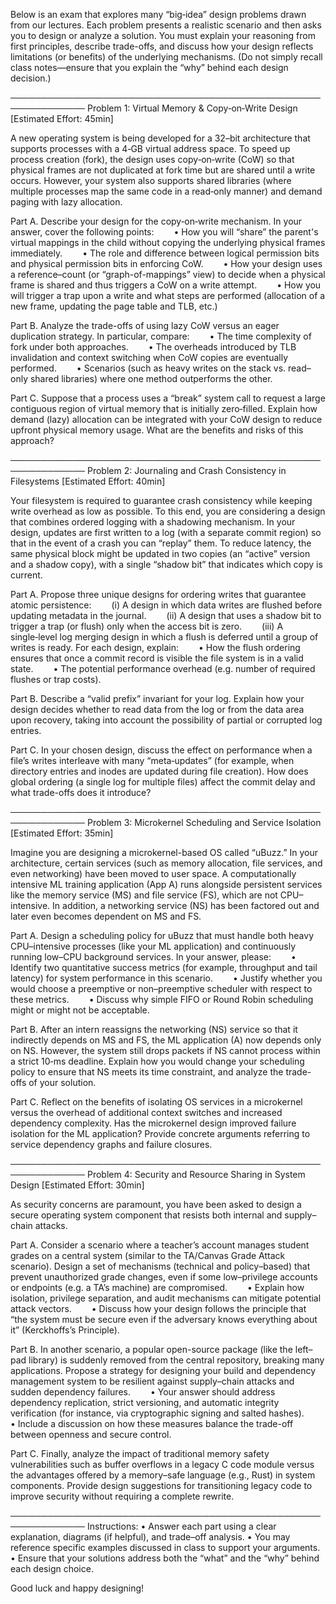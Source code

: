 Below is an exam that explores many “big‐idea” design problems drawn from our lectures. Each problem presents a realistic scenario and then asks you to design or analyze a solution. You must explain your reasoning from first principles, describe trade-offs, and discuss how your design reflects limitations (or benefits) of the underlying mechanisms. (Do not simply recall class notes—ensure that you explain the “why” behind each design decision.) 

──────────────────────────────────────────────────────────────
Problem 1: Virtual Memory & Copy‐on‐Write Design [Estimated Effort: 45min]

A new operating system is being developed for a 32–bit architecture that supports processes with a 4‑GB virtual address space. To speed up process creation (fork), the design uses copy‑on‑write (CoW) so that physical frames are not duplicated at fork time but are shared until a write occurs. However, your system also supports shared libraries (where multiple processes map the same code in a read‐only manner) and demand paging with lazy allocation.

Part A. Describe your design for the copy‑on‑write mechanism. In your answer, cover the following points:
  • How you will “share” the parent's virtual mappings in the child without copying the underlying physical frames immediately.
  • The role and difference between logical permission bits and physical permission bits in enforcing CoW.
  • How your design uses a reference–count (or “graph-of-mappings” view) to decide when a physical frame is shared and thus triggers a CoW on a write attempt.
  • How you will trigger a trap upon a write and what steps are performed (allocation of a new frame, updating the page table and TLB, etc.)

Part B. Analyze the trade-offs of using lazy CoW versus an eager duplication strategy. In particular, compare:
  • The time complexity of fork under both approaches.
  • The overheads introduced by TLB invalidation and context switching when CoW copies are eventually performed.
  • Scenarios (such as heavy writes on the stack vs. read–only shared libraries) where one method outperforms the other.

Part C. Suppose that a process uses a “break” system call to request a large contiguous region of virtual memory that is initially zero‐filled. Explain how demand (lazy) allocation can be integrated with your CoW design to reduce upfront physical memory usage. What are the benefits and risks of this approach?

──────────────────────────────────────────────────────────────
Problem 2: Journaling and Crash Consistency in Filesystems [Estimated Effort: 40min]

Your filesystem is required to guarantee crash consistency while keeping write overhead as low as possible. To this end, you are considering a design that combines ordered logging with a shadowing mechanism. In your design, updates are first written to a log (with a separate commit region) so that in the event of a crash you can “replay” them. To reduce latency, the same physical block might be updated in two copies (an “active” version and a shadow copy), with a single “shadow bit” that indicates which copy is current.

Part A. Propose three unique designs for ordering writes that guarantee atomic persistence:
  (i) A design in which data writes are flushed before updating metadata in the journal.
  (ii) A design that uses a shadow bit to trigger a trap (or flush) only when the access bit is zero.
  (iii) A single‑level log merging design in which a flush is deferred until a group of writes is ready.
For each design, explain:
  • How the flush ordering ensures that once a commit record is visible the file system is in a valid state.
  • The potential performance overhead (e.g. number of required flushes or trap costs).

Part B. Describe a “valid prefix” invariant for your log. Explain how your design decides whether to read data from the log or from the data area upon recovery, taking into account the possibility of partial or corrupted log entries.

Part C. In your chosen design, discuss the effect on performance when a file’s writes interleave with many “meta‐updates” (for example, when directory entries and inodes are updated during file creation). How does global ordering (a single log for multiple files) affect the commit delay and what trade-offs does it introduce?

──────────────────────────────────────────────────────────────
Problem 3: Microkernel Scheduling and Service Isolation [Estimated Effort: 35min]

Imagine you are designing a microkernel-based OS called “uBuzz.” In your architecture, certain services (such as memory allocation, file services, and even networking) have been moved to user space. A computationally intensive ML training application (App A) runs alongside persistent services like the memory service (MS) and file service (FS), which are not CPU–intensive. In addition, a networking service (NS) has been factored out and later even becomes dependent on MS and FS.

Part A. Design a scheduling policy for uBuzz that must handle both heavy CPU–intensive processes (like your ML application) and continuously running low–CPU background services. In your answer, please:
  • Identify two quantitative success metrics (for example, throughput and tail latency) for system performance in this scenario.
  • Justify whether you would choose a preemptive or non–preemptive scheduler with respect to these metrics.
  • Discuss why simple FIFO or Round Robin scheduling might or might not be acceptable.

Part B. After an intern reassigns the networking (NS) service so that it indirectly depends on MS and FS, the ML application (A) now depends only on NS. However, the system still drops packets if NS cannot process within a strict 10‑ms deadline. Explain how you would change your scheduling policy to ensure that NS meets its time constraint, and analyze the trade-offs of your solution.

Part C. Reflect on the benefits of isolating OS services in a microkernel versus the overhead of additional context switches and increased dependency complexity. Has the microkernel design improved failure isolation for the ML application? Provide concrete arguments referring to service dependency graphs and failure closures.

──────────────────────────────────────────────────────────────
Problem 4: Security and Resource Sharing in System Design [Estimated Effort: 30min]

As security concerns are paramount, you have been asked to design a secure operating system component that resists both internal and supply–chain attacks.

Part A. Consider a scenario where a teacher’s account manages student grades on a central system (similar to the TA/Canvas Grade Attack scenario). Design a set of mechanisms (technical and policy–based) that prevent unauthorized grade changes, even if some low–privilege accounts or endpoints (e.g. a TA’s machine) are compromised.
  • Explain how isolation, privilege separation, and audit mechanisms can mitigate potential attack vectors.
  • Discuss how your design follows the principle that “the system must be secure even if the adversary knows everything about it” (Kerckhoffs’s Principle).

Part B. In another scenario, a popular open-source package (like the left–pad library) is suddenly removed from the central repository, breaking many applications. Propose a strategy for designing your build and dependency management system to be resilient against supply–chain attacks and sudden dependency failures.
  • Your answer should address dependency replication, strict versioning, and automatic integrity verification (for instance, via cryptographic signing and salted hashes).
  • Include a discussion on how these measures balance the trade-off between openness and secure control.

Part C. Finally, analyze the impact of traditional memory safety vulnerabilities such as buffer overflows in a legacy C code module versus the advantages offered by a memory–safe language (e.g., Rust) in system components. Provide design suggestions for transitioning legacy code to improve security without requiring a complete rewrite.

──────────────────────────────────────────────────────────────
Instructions:
• Answer each part using a clear explanation, diagrams (if helpful), and trade–off analysis.
• You may reference specific examples discussed in class to support your arguments.
• Ensure that your solutions address both the “what” and the “why” behind each design choice.

Good luck and happy designing!